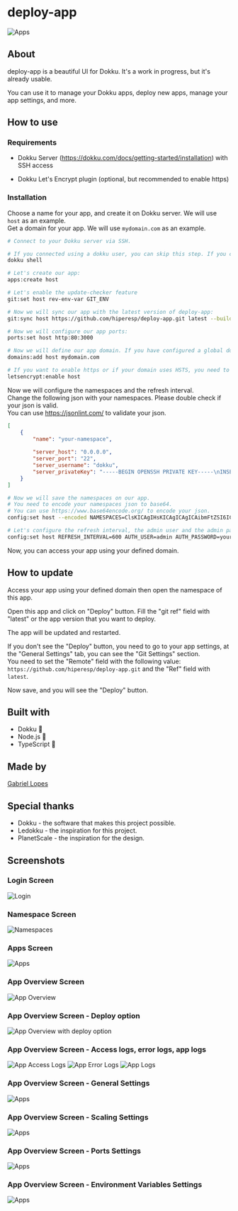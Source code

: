 # deploy-app

![Apps](/docs/images/app-settings-general.png)

## About

deploy-app is a beautiful UI for Dokku. It's a work in progress, but it's already usable.

You can use it to manage your Dokku apps, deploy new apps, manage your app settings, and more.

## How to use

### Requirements

- Dokku Server (https://dokku.com/docs/getting-started/installation) with SSH access

- Dokku Let's Encrypt plugin (optional, but recommended to enable https)

### Installation

Choose a name for your app, and create it on Dokku server. We will use `host` as an example.\
Get a domain for your app. We will use `mydomain.com` as an example.



```sh
# Connect to your Dokku server via SSH.

# If you connected using a dokku user, you can skip this step. If you connected using a non-dokku user, execute the following command to enter in dokku shell:
dokku shell

# Let's create our app:
apps:create host

# Let's enable the update-checker feature
git:set host rev-env-var GIT_ENV

# Now we will sync our app with the latest version of deploy-app:
git:sync host https://github.com/hiperesp/deploy-app.git latest --build

# Now we will configure our app ports:
ports:set host http:80:3000

# Now we will define our app domain. If you have configured a global domain on your Dokku server, you can skip this step. If you don't have a global domain, you can use the following command to add a domain to your app:
domains:add host mydomain.com

# If you want to enable https or if your domain uses HSTS, you need to enable letsencrypt plugin.
letsencrypt:enable host

```
Now we will configure the namespaces and the refresh interval.\
Change the following json with your namespaces. Please double check if your json is valid.\
You can use https://jsonlint.com/ to validate your json.

```json
[
    {
        "name": "your-namespace",
        
        "server_host": "0.0.0.0",
        "server_port": "22",
        "server_username": "dokku",
        "server_privateKey": "-----BEGIN OPENSSH PRIVATE KEY-----\nINSERT\nYOUR\nPRIVATE\nKEY\nHERE\nLIKE\nTHIS\n-----END OPENSSH PRIVATE KEY-----"
    }
]
```
```sh
# Now we will save the namespaces on our app.
# You need to encode your namespaces json to base64.
# You can use https://www.base64encode.org/ to encode your json.
config:set host --encoded NAMESPACES=ClsKICAgIHsKICAgICAgICAibmFtZSI6ICJ5b3VyLW5hbWVzcGFjZSIsCiAgICAgICAgCiAgICAgICAgInNlcnZlcl9ob3N0IjogIjAuMC4wLjAiLAogICAgICAgICJzZXJ2ZXJfcG9ydCI6ICIyMiIsCiAgICAgICAgInNlcnZlcl91c2VybmFtZSI6ICJkb2trdSIsCiAgICAgICAgInNlcnZlcl9wcml2YXRlS2V5IjogIi0tLS0tQkVHSU4gT1BFTlNTSCBQUklWQVRFIEtFWS0tLS0tXG5JTlNFUlRcbllPVVJcblBSSVZBVEVcbktFWVxuSEVSRVxuTElLRVxuVEhJU1xuLS0tLS1FTkQgT1BFTlNTSCBQUklWQVRFIEtFWS0tLS0tIgogICAgfQpd

# Let's configure the refresh interval, the admin user and the admin password. You can use the following commands to set the admin user and password:
config:set host REFRESH_INTERVAL=600 AUTH_USER=admin AUTH_PASSWORD=yourpassword
```
Now, you can access your app using your defined domain.

## How to update
Access your app using your defined domain then open the namespace of this app.

Open this app and click on "Deploy" button. Fill the "git ref" field with "latest" or the app version that you want to deploy.

The app will be updated and restarted.

If you don't see the "Deploy" button, you need to go to your app settings, at the "General Settings" tab, you can see the "Git Settings" section.\
You need to set the "Remote" field with the following value: `https://github.com/hiperesp/deploy-app.git` and the "Ref" field with `latest`.

Now save, and you will see the "Deploy" button.

## Built with
- Dokku 🐳
- Node.js 💚
- TypeScript 💙

## Made by

[Gabriel Lopes](https://github.com/hiperesp)

## Special thanks

- Dokku - the software that makes this project possible.
- Ledokku - the inspiration for this project.
- PlanetScale - the inspiration for the design.

## Screenshots

### Login Screen
![Login](/docs/images/login.png)

### Namespace Screen
![Namespaces](/docs/images/namespaces.png)

### Apps Screen
![Apps](/docs/images/apps.png)

### App Overview Screen
![App Overview](/docs/images/app-overview.png)

### App Overview Screen - Deploy option
![App Overview with deploy option](/docs/images/app-overview-deploy.png)

### App Overview Screen - Access logs, error logs, app logs
![App Access Logs](/docs/images/app-access-logs.png)
![App Error Logs](/docs/images/app-error-logs.png)
![App Logs](/docs/images/app-logs.png)

### App Overview Screen - General Settings
![Apps](/docs/images/app-settings-general.png)

### App Overview Screen - Scaling Settings
![Apps](/docs/images/app-settings-scaling.png)

### App Overview Screen - Ports Settings
![Apps](/docs/images/app-settings-ports.png)

### App Overview Screen - Environment Variables Settings
![Apps](/docs/images/app-settings-env.png)
